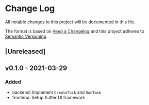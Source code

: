 # Change Log

All notable changes to this project will be documented in this file.

The format is based on [Keep a Changelog](https://keepachangelog.com/)
and this project adheres to [Semantic Versioning](https://semver.org/).

## [Unreleased]

## v0.1.0 - 2021-03-29

### Added

- backend: Implement `CreateTask` and `RunTask`
- frontend: Setup flutter UI framework
